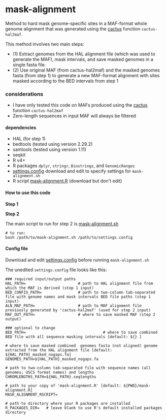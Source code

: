 # mask-alignment

Method to hard mask genome-specific sites in a MAF-format whole genome alignment that was generated using the [cactus](https://github.com/ComparativeGenomicsToolkit/cactus/blob/master/README.md) function `cactus-hal2maf`.

This method involves two main steps:
- (1) Extract genomes from the HAL alignment file (which was used to generate the MAF), mask intervals, and save masked genomes in a single fasta file.
- (2) Use original MAF (from cactus-hal2maf) and the masked genomes fasta (from step 1) to generate a new MAF-format alignment with sites masked according to the BED intervals from step 1


### considerations
- I have only tested this code on MAFs produced using the [cactus](https://github.com/ComparativeGenomicsToolkit/cactus/blob/master/README.md) function `cactus-hal2maf`
- Zero-length sequences in input MAF will always be filtered

#### dependencies
- HAL (for step 1)
- bedtools (tested using version 2.29.2)
- samtools (tested using version 1.11)
- seqkit 
- R v4+
- R packages `dplyr`, `stringr`, `Biostrings`, and `GenomicRanges`
- [settings.config](https://github.com/JeffWeinell/mask-alignment/blob/main/settings.config) download and edit to specify settings for `mask-alignment.sh`
- R script [mask-alignment.R](https://github.com/JeffWeinell/mask-alignment/blob/main/bin/mask-alignment.R) (download but don't edit)

#### How to use this code

**Step 1**




**Step 2**

The main script to run for step 2 is [mask-alignment.sh](https://github.com/JeffWeinell/mask-alignment/blob/main/bin/mask-alignment.sh)

```
# to run:
bash /path/to/mask-alignment.sh /path/to/settings.config
```

#### Config file

Download and edit [settings.config](https://github.com/JeffWeinell/mask-alignment/blob/main/settings.config) before running `mask-alignment.sh`

The unedited `settings.config` file looks like this:

```
### required input/output paths
HAL_PATH=                       # path to HAL alignment file from which the MAF is derived (step 1 input)
BED_CONFIG_PATH=                # path to two-column tab-separated file with genome names and mask intervals BED file paths (step 1 input)
ALN_MAF_PATH=                   # path to MAF alignment file previously generated by 'cactus-hal2maf' (used for step 2 input)
MAF_OUT_PATH=                   # where to save masked MAF (step 2 output)

### optional to change 
BED_PATH=                                  # where to save combined BED file with all sequence masking intervals [default: ${} ]

# where to save masked combined  genomes fasta (not aligned) genome extracted from the HAL alignment file [default: ${HAL_PATH}_masked_nogaps.fa]
GENOMES_PATH=${HAL_PATH}_masked_nogaps.fa

# path to two-column tab-separated file with sequence names (all genomes; USCS format names) and lengths
CHROMLENGTHS_PATH=${HAL_PATH}.seqlengths

# path to your copy of 'mask-alignment.R' [default: ${PWD}/mask-alignment.R]
MASK_ALIGNMENT_RSCRIPT=

# path to directory where your R packages are installed 
R_PACKAGES_DIR=   # leave blank to use R's default installed packages directory
```









